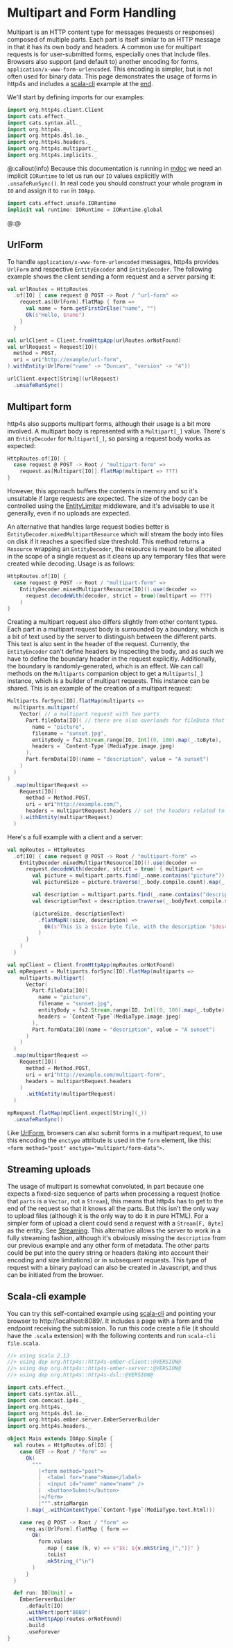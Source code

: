 # Multipart and Form Handling

Multipart is an HTTP content type for messages (requests or responses) composed of multiple parts.
Each part is itself similar to an HTTP message in that it has its own body and headers. A common use
for multipart requests is for user-submitted forms, especially ones that include files.
Browsers also support (and default to) another encoding for forms, `application/x-www-form-urlencoded`.
This encoding is simpler, but is not often used for binary data.
This page demonstrates the usage of forms in http4s and includes a [scala-cli] example at the [end](#scala-cli-example).

We'll start by defining imports for our examples:

```scala mdoc:silent
import org.http4s.client.Client
import cats.effect._
import cats.syntax.all._
import org.http4s._
import org.http4s.dsl.io._
import org.http4s.headers._
import org.http4s.multipart._
import org.http4s.implicits._
```

@:callout(info)
Because this documentation is running in [mdoc] we need an implicit `IORuntime` to let us run our `IO` values explicitly with `.unsafeRunSync()`.
In real code you should construct your whole program in `IO` and assign it to `run` in `IOApp`.

```scala mdoc:silent
import cats.effect.unsafe.IORuntime
implicit val runtime: IORuntime = IORuntime.global
```
@:@

## UrlForm

To handle `application/x-www-form-urlencoded` messages, http4s provides `UrlForm` and respective `EntityEncoder` and 
`EntityDecoder`. The following example shows the client sending a form request and a server parsing it:

```scala mdoc:silent
val urlRoutes = HttpRoutes
  .of[IO] { case request @ POST -> Root / "url-form" =>
    request.as[UrlForm].flatMap { form =>
      val name = form.getFirstOrElse("name", "")
      Ok(s"Hello, $name")
    }
  }

val urlClient = Client.fromHttpApp(urlRoutes.orNotFound)
val urlRequest = Request[IO](
  method = POST,
  uri = uri"http://example/url-form",
).withEntity(UrlForm("name" -> "Duncan", "version" -> "4"))

```
```scala mdoc
urlClient.expect[String](urlRequest)
  .unsafeRunSync()
```

## Multipart form

http4s also supports multipart forms, although their usage is a bit more involved. A multipart body is represented
with a `Multipart[_]` value. There's an `EntityDecoder` for `Multipart[_]`, so parsing a request body works as expected:

```scala mdoc:silent
HttpRoutes.of[IO] {
  case request @ POST -> Root / "multipart-form" =>
    request.as[Multipart[IO]].flatMap(multipart => ???)
}
```

However, this approach buffers the contents in memory and so it's unsuitable if large requests are 
expected. The size of the body can be controlled using the [EntityLimiter] middleware, and it's advisable
to use it generally, even if no uploads are expected.

An alternative that handles large request bodies better is `EntityDecoder.mixedMultipartResource` which will stream
the body into files on disk if it reaches a specified size threshold. This method returns a `Resource` wrapping an `EntityDecoder`,
the resource is meant to be allocated in the scope of a single request as it cleans up any temporary files that
were created while decoding. Usage is as follows:

```scala mdoc:silent
HttpRoutes.of[IO] {
  case request @ POST -> Root / "multipart-form" =>
    EntityDecoder.mixedMultipartResource[IO]().use(decoder =>
      request.decodeWith(decoder, strict = true)(multipart => ???)
    )
}
```

Creating a multipart request also differs slightly from other content types. Each part in a multipart request body is
surrounded by a boundary, which is a bit of text used by the server to distinguish between the different parts. This
text is also sent in the header of the request. Currently, the `EntityEncoder` can't define headers by inspecting the body,
and as such we have to define the boundary header in the request explicitly. Additionally, the boundary is randomly-generated,
which is an effect. We can call methods on the `Multiparts` companion object to get a `Multiparts[_]` instance, which is 
a builder of multipart requests. This instance can be shared. This is an example of the creation of a multipart request:

```scala mdoc:silent
Multiparts.forSync[IO].flatMap(multiparts =>
  multiparts.multipart(
    Vector( // a multipart request with two parts
      Part.fileData[IO]( // there are also overloads for fileData that read directly from a file
        name = "picture",
        filename = "sunset.jpg",
        entityBody = fs2.Stream.range[IO, Int](0, 100).map(_.toByte),
        headers = `Content-Type`(MediaType.image.jpeg)
      ),
      Part.formData[IO](name = "description", value = "A sunset")
    )
  )
)
  .map(multipartRequest =>
    Request[IO](
      method = Method.POST,
      uri = uri"http://example.com/",
      headers = multipartRequest.headers // set the headers related to this multipart request
    ).withEntity(multipartRequest)
  )
```

Here's a full example with a client and a server:

```scala mdoc:silent
val mpRoutes = HttpRoutes
  .of[IO] { case request @ POST -> Root / "multipart-form" =>
    EntityDecoder.mixedMultipartResource[IO]().use(decoder =>
      request.decodeWith(decoder, strict = true) { multipart =>
        val picture = multipart.parts.find(_.name.contains("picture"))
        val pictureSize = picture.traverse(_.body.compile.count).map(_.getOrElse(0L))

        val description = multipart.parts.find(_.name.contains("description"))
        val descriptionText = description.traverse(_.bodyText.compile.string).map(_.getOrElse(""))

        (pictureSize, descriptionText)
          .flatMapN((size, description) => 
            Ok(s"This is a $size byte file, with the description '$description'")
          )
      }
    )
  }

val mpClient = Client.fromHttpApp(mpRoutes.orNotFound)
val mpRequest = Multiparts.forSync[IO].flatMap(multiparts =>
    multiparts.multipart(
      Vector(
        Part.fileData[IO](
          name = "picture",
          filename = "sunset.jpg",
          entityBody = fs2.Stream.range[IO, Int](0, 100).map(_.toByte),
          headers = `Content-Type`(MediaType.image.jpeg)
        ),
        Part.formData[IO](name = "description", value = "A sunset")
      )
    )
  )
  .map(multipartRequest =>
    Request[IO](
      method = Method.POST,
      uri = uri"http://example.com/multipart-form",
      headers = multipartRequest.headers
    )
      .withEntity(multipartRequest)
  )
```
```scala mdoc
mpRequest.flatMap(mpClient.expect[String](_))
  .unsafeRunSync()
```

Like [UrlForm], browsers can also submit forms in a multipart request, to use this encoding the `enctype` attribute is
used in the `form` element, like this: `<form method="post" enctype="multipart/form-data">`. 

## Streaming uploads

The usage of multipart is somewhat convoluted, in part because one expects a fixed-size sequence of parts when processing
a request (notice that `parts` is a `Vector`, not a `Stream`), this means that http4s has to get to
the end of the request so that it knows all the parts. But this isn't the only way to upload files (although it is the 
only way to do it in pure HTML). For a simpler form of upload a client could send a request with a `Stream[F, Byte]`
as the entity. See [Streaming].
This alternative allows the server to work in a fully streaming fashion, although it's obviously missing the `description`
from our previous example and any other form of metadata. The other parts could be put into the query string or headers (taking into account their encoding and size limitations)
or in subsequent requests. This type of request with a binary payload can also be created in Javascript, and thus can
be initiated from the browser.

## Scala-cli example

You can try this self-contained example using [scala-cli] and pointing your
browser to http://localhost:8089/. It includes a page with a form and the endpoint receiving the submission.
To run this code create a file (it should have the `.scala` extension) with the following contents and run
`scala-cli file.scala`.

```scala mdoc:compile-only
//> using scala 2.13
//> using dep org.http4s::http4s-ember-client::@VERSION@
//> using dep org.http4s::http4s-ember-server::@VERSION@
//> using dep org.http4s::http4s-dsl::@VERSION@

import cats.effect._
import cats.syntax.all._
import com.comcast.ip4s._
import org.http4s._
import org.http4s.dsl.io._
import org.http4s.ember.server.EmberServerBuilder
import org.http4s.headers._

object Main extends IOApp.Simple {
  val routes = HttpRoutes.of[IO] {
    case GET -> Root / "form" =>
      Ok(
        """
          |<form method="post">
          |  <label for="name">Name</label>
          |  <input id="name" name="name" />
          |  <button>Submit</button>
          |</form>
          |""".stripMargin
      ).map(_.withContentType(`Content-Type`(MediaType.text.html)))

    case req @ POST -> Root / "form" =>
      req.as[UrlForm].flatMap { form =>
        Ok(
          form.values
            .map { case (k, v) => s"$k: ${v.mkString_(",")}" }
            .toList
            .mkString_("\n")
        )
      }
  }

  def run: IO[Unit] =
    EmberServerBuilder
      .default[IO]
      .withPort(port"8089")
      .withHttpApp(routes.orNotFound)
      .build
      .useForever
}
```

[EntityLimiter]: server-middleware.md#entitylimiter 
[UrlForm]: #urlform
[Streaming]: streaming.md
[mdoc]: https://scalameta.org/mdoc/
[scala-cli]: https://scala-cli.virtuslab.org/
